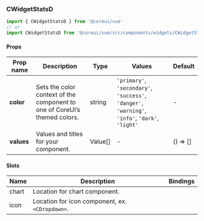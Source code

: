 ### CWidgetStatsD

```jsx
import { CWidgetStatsD } from '@coreui/vue'
// or
import CWidgetStatsD from '@coreui/vue/src/components/widgets/CWidgetStatsD'
```

#### Props

| Prop name  | Description                                                               | Type    | Values                                                                                          | Default  |
| ---------- | ------------------------------------------------------------------------- | ------- | ----------------------------------------------------------------------------------------------- | -------- |
| **color**  | Sets the color context of the component to one of CoreUI’s themed colors. | string  | `'primary'`, `'secondary'`, `'success'`, `'danger'`, `'warning'`, `'info'`, `'dark'`, `'light'` | -        |
| **values** | Values and titles for your component.                                     | Value[] | -                                                                                               | () => [] |

#### Slots

| Name  | Description                                     | Bindings |
| ----- | ----------------------------------------------- | -------- |
| chart | Location for chart component.                   |          |
| icon  | Location for icon component, ex. `<CDropdown>`. |          |
